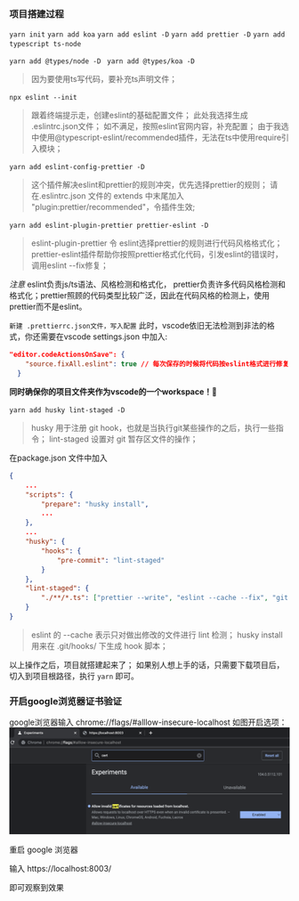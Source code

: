 ### 项目搭建过程
`yarn init`
`yarn add koa`
`yarn add eslint -D`
`yarn add prettier -D`
`yarn add typescript ts-node`

`yarn add @types/node -D `
`yarn add @types/koa -D`
> 因为要使用ts写代码，要补充ts声明文件；

`npx eslint --init`
> 跟着终端提示走，创建eslint的基础配置文件；
> 此处我选择生成 .eslintrc.json文件；
> 如不满足，按照eslint官网内容，补充配置；
> 由于我选中使用@typescript-eslint/recommended插件，无法在ts中使用require引入模块；

`yarn add eslint-config-prettier -D  `
> 这个插件解决eslint和prettier的规则冲突，优先选择prettier的规则；
> 请在.eslintrc.json 文件的 extends 中末尾加入 "plugin:prettier/recommended"，令插件生效;

`yarn add eslint-plugin-prettier prettier-eslint -D`
> eslint-plugin-prettier 令 eslint选择prettier的规则进行代码风格格式化；
> prettier-eslint插件帮助你按照prettier格式化代码，引发eslint的错误时，调用eslint --fix修复；

*注意*
eslint负责js/ts语法、风格检测和格式化， prettier负责许多代码风格检测和格式化；prettier照顾的代码类型比较广泛，因此在代码风格的检测上，使用prettier而不是eslint。

`新建 .prettierrc.json文件，写入配置`
此时，vscode依旧无法检测到非法的格式，你还需要在vscode settings.json 中加入:  
```json
"editor.codeActionsOnSave": {
    "source.fixAll.eslint": true // 每次保存的时候将代码按eslint格式进行修复
  }
```
**同时确保你的项目文件夹作为vscode的一个workspace！🎉**


`yarn add husky lint-staged -D`
> husky 用于注册 git hook，也就是当执行git某些操作的之后，执行一些指令；
> lint-staged 设置对 git 暂存区文件的操作；

在package.json 文件中加入 
```json
{
    ...
    "scripts": {
        "prepare": "husky install",
        ...
    },
    ...
    "husky": {
        "hooks": {
            "pre-commit": "lint-staged"
        }
    },
    "lint-staged": {
        "./**/*.ts": ["prettier --write", "eslint --cache --fix", "git add"]
    }
}
```
> eslint 的 --cache 表示只对做出修改的文件进行 lint 检测；
> husky install 用来在 .git/hooks/ 下生成 hook 脚本；



以上操作之后，项目就搭建起来了；
如果别人想上手的话，只需要下载项目后，切入到项目根路径，执行 `yarn` 即可。


### 开启google浏览器证书验证
google浏览器输入 chrome://flags/#alllow-insecure-localhost
如图开启选项：
![](./google.png)

重启 google 浏览器

输入 https://localhost:8003/

即可观察到效果
